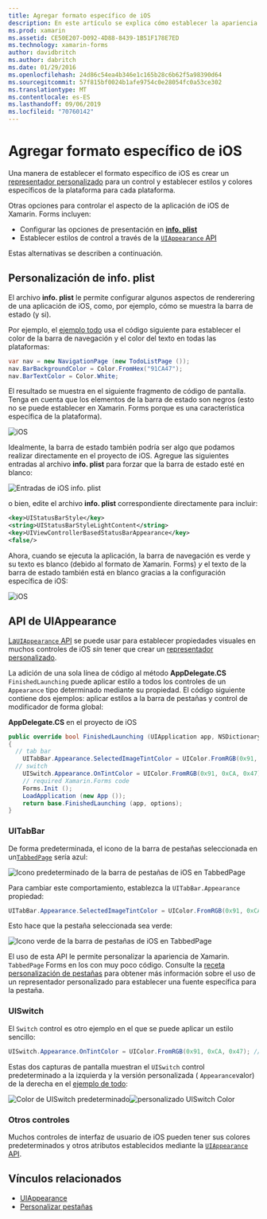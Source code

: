 ```yaml
---
title: Agregar formato específico de iOS
description: En este artículo se explica cómo establecer la apariencia específica de iOS sin usar un representador personalizado de Xamarin. Forms.
ms.prod: xamarin
ms.assetid: CE50E207-D092-4D88-8439-1B51F178E7ED
ms.technology: xamarin-forms
author: davidbritch
ms.author: dabritch
ms.date: 01/29/2016
ms.openlocfilehash: 24d86c54ea4b346e1c165b28c6b62f5a98390d64
ms.sourcegitcommit: 57f815bf0024b1afe9754c0e28054fc0a53ce302
ms.translationtype: MT
ms.contentlocale: es-ES
ms.lasthandoff: 09/06/2019
ms.locfileid: "70760142"
---
```

# <a name="adding-ios-specific-formatting"></a>Agregar formato específico de iOS

Una manera de establecer el formato específico de iOS es crear un [representador personalizado](~/xamarin-forms/app-fundamentals/custom-renderer/index.md) para un control y establecer estilos y colores específicos de la plataforma para cada plataforma.

Otras opciones para controlar el aspecto de la aplicación de iOS de Xamarin. Forms incluyen:

- Configurar las opciones de presentación en [ **info. plist**](#info-plist)
- Establecer estilos de control a través de la [ `UIAppearance` API](#uiappearance)

Estas alternativas se describen a continuación.

<a name="info-plist"/>

## <a name="customizing-infoplist"></a>Personalización de info. plist

El archivo **info. plist** le permite configurar algunos aspectos de renderering de una aplicación de iOS, como, por ejemplo, cómo se muestra la barra de estado (y si).

Por ejemplo, el [ejemplo todo](https://docs.microsoft.com/samples/xamarin/xamarin-forms-samples/todo) usa el código siguiente para establecer el color de la barra de navegación y el color del texto en todas las plataformas:

```csharp
var nav = new NavigationPage (new TodoListPage ());
nav.BarBackgroundColor = Color.FromHex("91CA47");
nav.BarTextColor = Color.White;
```

El resultado se muestra en el siguiente fragmento de código de pantalla. Tenga en cuenta que los elementos de la barra de estado son negros (esto no se puede establecer en Xamarin. Forms porque es una característica específica de la plataforma).

![](theme-images/status-default-sml.png "iOS")

Idealmente, la barra de estado también podría ser algo que podamos realizar directamente en el proyecto de iOS. Agregue las siguientes entradas al archivo **info. plist** para forzar que la barra de estado esté en blanco:

![](theme-images/info-plist.png "Entradas de iOS info. plist")

o bien, edite el archivo **info. plist** correspondiente directamente para incluir:

```xml
<key>UIStatusBarStyle</key>
<string>UIStatusBarStyleLightContent</string>
<key>UIViewControllerBasedStatusBarAppearance</key>
<false/>
```

Ahora, cuando se ejecuta la aplicación, la barra de navegación es verde y su texto es blanco (debido al formato de Xamarin. Forms) *y* el texto de la barra de estado también está en blanco gracias a la configuración específica de iOS:

![](theme-images/status-white-sml.png "iOS")

<a name="uiappearance"/>

## <a name="uiappearance-api"></a>API de UIAppearance

[ La`UIAppearance` API](~/ios/user-interface/ios-ui/introduction-to-the-appearance-api.md) se puede usar para establecer propiedades visuales en muchos controles de iOS *sin* tener que crear un [representador personalizado](~/xamarin-forms/app-fundamentals/custom-renderer/index.md).

La adición de una sola línea de código al método **AppDelegate.CS** `FinishedLaunching` puede aplicar estilo a todos los controles de un `Appearance` tipo determinado mediante su propiedad. El código siguiente contiene dos ejemplos: aplicar estilos a la barra de pestañas y control de modificador de forma global:

**AppDelegate.CS** en el proyecto de iOS

```csharp
public override bool FinishedLaunching (UIApplication app, NSDictionary options)
{
  // tab bar
    UITabBar.Appearance.SelectedImageTintColor = UIColor.FromRGB(0x91, 0xCA, 0x47); // green
  // switch
    UISwitch.Appearance.OnTintColor = UIColor.FromRGB(0x91, 0xCA, 0x47); // green
    // required Xamarin.Forms code
    Forms.Init ();
    LoadApplication (new App ());
    return base.FinishedLaunching (app, options);
}
```

### <a name="uitabbar"></a>UITabBar

De forma predeterminada, el icono de la barra de pestañas seleccionada en un[`TabbedPage`](~/xamarin-forms/app-fundamentals/navigation/tabbed-page.md)
sería azul:

![](theme-images/tabbar-default.png "Icono predeterminado de la barra de pestañas de iOS en TabbedPage")

Para cambiar este comportamiento, establezca la `UITabBar.Appearance` propiedad:

```csharp
UITabBar.Appearance.SelectedImageTintColor = UIColor.FromRGB(0x91, 0xCA, 0x47); // green
```

Esto hace que la pestaña seleccionada sea verde:

![](theme-images/tabbar-custom.png "Icono verde de la barra de pestañas de iOS en TabbedPage")

El uso de esta API le permite personalizar la apariencia de Xamarin. `TabbedPage` Forms en Ios con muy poco código. Consulte la [receta personalización de pestañas](https://github.com/xamarin/recipes/tree/master/Recipes/xamarin-forms/iOS/customize-tabs) para obtener más información sobre el uso de un representador personalizado para establecer una fuente específica para la pestaña.

### <a name="uiswitch"></a>UISwitch

El `Switch` control es otro ejemplo en el que se puede aplicar un estilo sencillo:

```csharp
UISwitch.Appearance.OnTintColor = UIColor.FromRGB(0x91, 0xCA, 0x47); // green
```

Estas dos capturas de pantalla muestran el `UISwitch` control predeterminado a la izquierda y la versión personalizada ( `Appearance`valor) de la derecha en el [ejemplo de todo](https://docs.microsoft.com/samples/xamarin/xamarin-forms-samples/todo):

![](theme-images/switch-default.png "Color de UISwitch predeterminado")![](theme-images/switch-custom.png "personalizado UISwitch Color")

### <a name="other-controls"></a>Otros controles

Muchos controles de interfaz de usuario de iOS pueden tener sus colores predeterminados y otros atributos establecidos mediante la [ `UIAppearance` API](~/ios/user-interface/ios-ui/introduction-to-the-appearance-api.md).

## <a name="related-links"></a>Vínculos relacionados

- [UIAppearance](~/ios/user-interface/ios-ui/introduction-to-the-appearance-api.md)
- [Personalizar pestañas](https://github.com/xamarin/recipes/tree/master/Recipes/xamarin-forms/iOS/customize-tabs)
